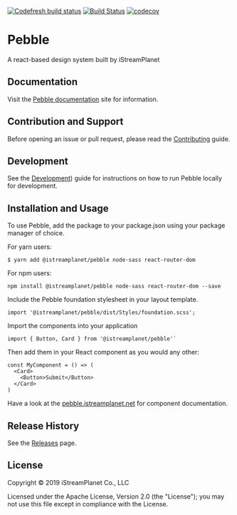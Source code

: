[![Codefresh build status](https://g.codefresh.io/api/badges/pipeline/istreamplanet-orbis/iStreamPlanet%2Fpebble%2Fpebble?branch=master&key=eyJhbGciOiJIUzI1NiJ9.NWI4NTcwM2Y0ZTQ0YTAwMDAxNzU3Zjg1.yUFZAhLcIDmTZW5V3HeFOhbHT_6JUTS4VhibhdFN6nM&type=cf-1)](https://g.codefresh.io/pipelines/pebble/builds?repoOwner=iStreamPlanet&repoName=pebble&serviceName=iStreamPlanet%2Fpebble&filter=trigger:build~Build;branch:master;pipeline:5ca7ad13f8596e1a35524aa7~pebble)
[![Build Status](https://travis-ci.com/iStreamPlanet/pebble.svg?token=ob5GGxyPdck69sbiTyH4&branch=master)](https://travis-ci.com/iStreamPlanet/pebble)
[![codecov](https://codecov.io/gh/iStreamPlanet/pebble/branch/master/graph/badge.svg?token=sertHGUtdf)](https://codecov.io/gh/iStreamPlanet/pebble)

# Pebble

A react-based design system built by iStreamPlanet

## Documentation

Visit the [Pebble documentation](https://pebble.istreamplanet.net) site for information.

## Contribution and Support

Before opening an issue or pull request, please read the [Contributing](/#/Contributing) guide.

## Development

See the [Development](/#/Development)) guide for instructions on how to run Pebble locally for development.

## Installation and Usage

To use Pebble, add the package to your package.json using your package manager of choice.

For yarn users:

```shell
$ yarn add @istreamplanet/pebble node-sass react-router-dom
```

For npm users:

```shell
npm install @istreamplanet/pebble node-sass react-router-dom --save
```

Include the Pebble foundation stylesheet in your layout template.

```shell
import '@istreamplanet/pebble/dist/Styles/foundation.scss';
```

Import the components into your application

```shell
import { Button, Card } from '@istreamplanet/pebble'`
```

Then add them in your React component as you would any other:

```shell
const MyComponent = () => (
  <Card>
    <Button>Submit</Button>
  </Card>
)
```

Have a look at the [pebble.istreamplanet.net](https://pebble.istreamplanet.net) for component documentation.

## Release History

See the [Releases](https://github.com/iStreamPlanet/pebble/releases) page.

## License

Copyright &copy; 2019 iStreamPlanet Co., LLC

Licensed under the Apache License, Version 2.0 (the "License"); you may not use this file except in compliance with the License.

